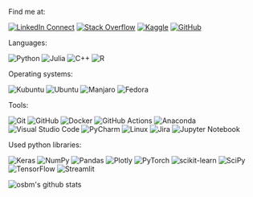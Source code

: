 Find me at:

[![LinkedIn Connect](https://img.shields.io/badge/Linkedin-black?&logo=linkedin&style=for-the-badge&logoColor=0b62c3)](https://www.linkedin.com/in/osbm/)
[![Stack Overflow](https://img.shields.io/badge/-Stackoverflow-black?style=for-the-badge&logo=stack-overflow)](https://stackoverflow.com/users/9279225/osbm)
[![Kaggle](https://img.shields.io/badge/Kaggle-black?style=for-the-badge&logo=kaggle)](https://www.kaggle.com/osbm)
[![GitHub](https://img.shields.io/badge/GitHub-black?style=for-the-badge&logo=github)](https://github.com/osbm)

Languages:

![Python](https://img.shields.io/badge/-Python-black?style=for-the-badge&logo=Python)
![Julia](https://img.shields.io/badge/-Julia-black?style=for-the-badge&logo=Julia)
![C++](https://img.shields.io/badge/-C%2B%2B-black?style=for-the-badge&logo=C%2B%2B&logoColor=6295cb)
![R](https://img.shields.io/badge/-R-black?style=for-the-badge&logo=R)

Operating systems:

![Kubuntu](https://img.shields.io/badge/-KUbuntu-black?style=for-the-badge&logo=kubuntu&logoColor=0075bb)
![Ubuntu](https://img.shields.io/badge/-Ubuntu-black?style=for-the-badge&logo=ubuntu)
![Manjaro](https://img.shields.io/badge/-Manjaro-black?style=for-the-badge&logo=manjaro)
![Fedora](https://img.shields.io/badge/-Fedora-black?style=for-the-badge&logo=fedora)

Tools:

![Git](https://img.shields.io/badge/-Git-black?style=for-the-badge&logo=git)
![GitHub](https://img.shields.io/badge/-GitHub-black?style=for-the-badge&logo=github)
![Docker](https://img.shields.io/badge/-Docker-black?style=for-the-badge&logo=docker)
![GitHub Actions](https://img.shields.io/badge/github%20actions-black.svg?style=for-the-badge&logo=githubactions)
![Anaconda](https://img.shields.io/badge/Anaconda-black.svg?style=for-the-badge&logo=anaconda)
![Visual Studio Code](https://img.shields.io/badge/Visual%20Studio%20Code-black.svg?style=for-the-badge&logo=visual-studio-code&logoColor=0078d7)
![PyCharm](https://img.shields.io/badge/PyCharm-black.svg?style=for-the-badge&logo=pycharm&logoColor=20d085)
![Linux](https://img.shields.io/badge/Linux-black?style=for-the-badge&logo=linux)
![Jira](https://img.shields.io/badge/jira-black.svg?style=for-the-badge&logo=jira&logoColor=247df2)
![Jupyter Notebook](https://img.shields.io/badge/Jupyter%20Notebook-black.svg?style=for-the-badge&logo=jupyter)


Used python libraries:

![Keras](https://img.shields.io/badge/Keras-black.svg?style=for-the-badge&logo=Keras&logoColor=c90000)
![NumPy](https://img.shields.io/badge/numpy-black.svg?style=for-the-badge&logo=numpy)
![Pandas](https://img.shields.io/badge/pandas-black.svg?style=for-the-badge&logo=pandas)
![Plotly](https://img.shields.io/badge/Plotly-black.svg?style=for-the-badge&logo=plotly&logoColor=3c4b6f)
![PyTorch](https://img.shields.io/badge/PyTorch-black.svg?style=for-the-badge&logo=PyTorch)
![scikit-learn](https://img.shields.io/badge/scikit--learn-black.svg?style=for-the-badge&logo=scikit-learn)
![SciPy](https://img.shields.io/badge/SciPy-black.svg?style=for-the-badge&logo=scipy)
![TensorFlow](https://img.shields.io/badge/TensorFlow-black.svg?style=for-the-badge&logo=TensorFlow)
![Streamlit](https://img.shields.io/badge/Streamlit-black.svg?style=for-the-badge&logo=streamlit)


![osbm's github stats](https://github-readme-stats.vercel.app/api?username=osbm&show_icons=true&title_color=58a6ff&icon_color=69ba52&count_private=true&text_color=f0f6fc&bg_color=0d1117&hide_border=true)
